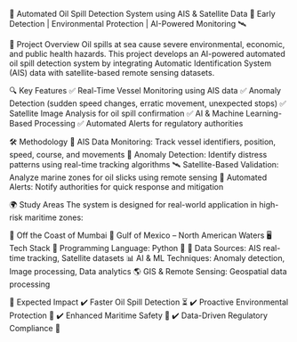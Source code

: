 
🌊 Automated Oil Spill Detection System using AIS & Satellite Data
🚢 Early Detection | Environmental Protection | AI-Powered Monitoring 🛰️

📌 Project Overview
Oil spills at sea cause severe environmental, economic, and public health hazards. This project develops an AI-powered automated oil spill detection system by integrating Automatic Identification System (AIS) data with satellite-based remote sensing datasets.

🔍 Key Features
✅ Real-Time Vessel Monitoring using AIS data
✅ Anomaly Detection (sudden speed changes, erratic movement, unexpected stops)
✅ Satellite Image Analysis for oil spill confirmation
✅ AI & Machine Learning-Based Processing
✅ Automated Alerts for regulatory authorities

🛠️ Methodology
📡 AIS Data Monitoring: Track vessel identifiers, position, speed, course, and movements
🔴 Anomaly Detection: Identify distress patterns using real-time tracking algorithms
🛰️ Satellite-Based Validation: Analyze marine zones for oil slicks using remote sensing
🚨 Automated Alerts: Notify authorities for quick response and mitigation

🌍 Study Areas
The system is designed for real-world application in high-risk maritime zones:

📍 Off the Coast of Mumbai
📍 Gulf of Mexico – North American Waters
🖥️ Tech Stack
🚀 Programming Language: Python 🐍
📡 Data Sources: AIS real-time tracking, Satellite datasets
📊 AI & ML Techniques: Anomaly detection, Image processing, Data analytics
🌎 GIS & Remote Sensing: Geospatial data processing

🚀 Expected Impact
✔️ Faster Oil Spill Detection ⏳
✔️ Proactive Environmental Protection 🌱
✔️ Enhanced Maritime Safety 🚢
✔️ Data-Driven Regulatory Compliance 📜
